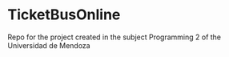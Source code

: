 # TicketBusOnline
Repo for the project created in the subject Programming 2 of the Universidad de Mendoza